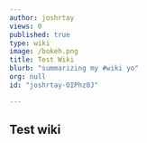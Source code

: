 ```yaml
---
author: joshrtay
views: 0
published: true
type: wiki
image: /bokeh.png
title: Test Wiki
blurb: "summarizing my #wiki yo"
org: null
id: "joshrtay-OIPhz0J"

---
```


## Test wiki
